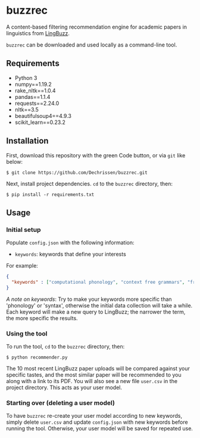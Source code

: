 # buzzrec
A content-based filtering recommendation engine for academic papers in linguistics from [LingBuzz](https://ling.auf.net/lingbuzz).  

`buzzrec` can be downloaded and used locally as a command-line tool.

## Requirements

- Python 3
- numpy==1.19.2
- rake_nltk==1.0.4
- pandas==1.1.4
- requests==2.24.0
- nltk==3.5
- beautifulsoup4==4.9.3
- scikit_learn==0.23.2

## Installation

First, download this repository with the green Code button, or via `git` like below:
```
$ git clone https://github.com/Dechrissen/buzzrec.git
```
Next, install project dependencies. `cd` to the `buzzrec` directory, then:
```
$ pip install -r requirements.txt
```

## Usage

### Initial setup
Populate `config.json` with the following information:
- `keywords`: keywords that define your interests  

For example:
```json
{
  "keywords" : ["computational phonology", "context free grammars", "french vowels"]
}
```

*A note on keywords*: Try to make your keywords more specific than 'phonology' or 'syntax', otherwise the initial data collection will take a while. Each keyword will make a new query to  LingBuzz; the narrower the term, the more specific the results.

### Using the tool

To run the tool, `cd` to the `buzzrec` directory, then:

```
$ python recommender.py
```

The 10 most recent LingBuzz paper uploads will be compared against your specific tastes, and the most similar paper will be recommended to you along with a link to its PDF. You will also see a new file `user.csv` in the project directory. This acts as your user model.

### Starting over (deleting a user model)

To have `buzzrec` re-create your user model according to new keywords, simply delete `user.csv` and update `config.json` with new keywords before running the tool. Otherwise, your user model will be saved for repeated use.
